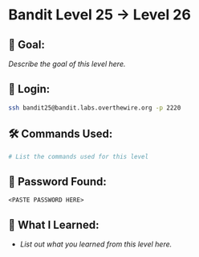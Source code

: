 # Bandit Level 25 → Level 26

## 🧠 Goal:
_Describe the goal of this level here._

## 🔐 Login:
```bash
ssh bandit25@bandit.labs.overthewire.org -p 2220
```

## 🛠️ Commands Used:
```bash
# List the commands used for this level
```

## 🧾 Password Found:
`<PASTE PASSWORD HERE>`

## 📘 What I Learned:
- _List out what you learned from this level here._

